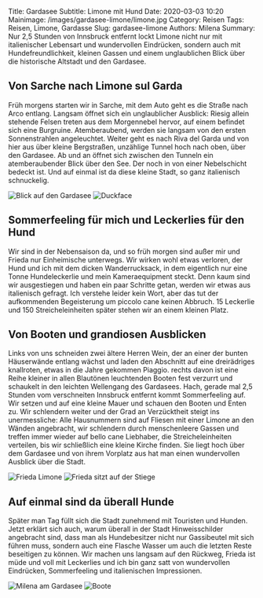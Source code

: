 Title: Gardasee
Subtitle: Limone mit Hund
Date: 2020-03-03 10:20
Mainimage: /images/gardasee-limone/limone.jpg
Category: Reisen
Tags: Reisen, Limone, Gardasse
Slug: gardasee-limone
Authors: Milena
Summary: Nur 2,5 Stunden von Innsbruck entfernt lockt Limone nicht nur mit italienischer Lebensart und wundervollen Eindrücken, sondern auch mit Hundefreundlichkeit, kleinen Gassen und einem unglaublichen Blick über die historische Altstadt und den Gardasee.



## Von Sarche nach Limone sul Garda

Früh morgens starten wir in Sarche, mit dem Auto geht es die Straße nach Arco entlang. Langsam öffnet sich ein unglaublicher Ausblick: Riesig allein stehende Felsen treten aus dem Morgennebel hervor, auf einem befindet sich eine Burgruine. Atemberaubend, werden sie langsam von den ersten Sonnenstrahlen angeleuchtet. Weiter geht es nach Riva del Garda und von hier aus über kleine Bergstraßen, unzählige Tunnel hoch nach oben, über den Gardasee. Ab und an öffnet sich zwischen den Tunneln ein atemberaubender Blick über den See. Der noch in von einer Nebelschicht bedeckt ist. Und auf einmal ist da diese kleine Stadt, so ganz italienisch schnuckelig. 

![Blick auf den Gardasee](/images/gardasee-limone/limone_gardasee.jpg)
![Duckface](/images/gardasee-limone/duckface.jpg)


## Sommerfeeling für mich und Leckerlies für den Hund

Wir sind in der Nebensaison da, und so früh morgen sind außer mir und Frieda nur Einheimische unterwegs. Wir wirken wohl etwas verloren, der Hund und ich mit dem dicken Wanderrucksack, in dem eigentlich nur eine Tonne Hundeleckerlie und mein Kameraequipment steckt. Denn kaum sind wir ausgestiegen und haben ein paar Schritte getan, werden wir etwas aus italienisch gefragt. Ich verstehe leider kein Wort, aber das tut der aufkommenden Begeisterung um piccolo cane keinen Abbruch. 15 Leckerlie und 150 Streicheleinheiten später stehen wir an einem kleinen Platz.

## Von Booten und grandiosen Ausblicken 

Links von uns schneiden zwei ältere Herren Wein, der an einer der bunten Häuserwände entlang wächst und laden den Abschnitt auf eine dreirädriges knallroten, etwas in die Jahre gekommen Piaggio. rechts davon ist eine Reihe kleiner in allen Blautönen leuchtenden Booten fest verzurrt und schaukelt in den leichten Wellengang des Gardasees. 
Hach, gerade mal 2,5 Stunden vom verschneiten Innsbruck entfernt kommt Sommerfeeling auf. Wir setzen und auf eine kleine Mauer und schauen den Booten und Enten zu. 
Wir schlendern weiter und der Grad an Verzücktheit steigt ins unermessliche: Alle Hausnummern sind auf Fliesen mit einer Limone an den Wänden angebracht, wir schlendern durch menschenleere Gassen und treffen immer wieder auf bello cane Liebhaber, die Streicheleinheiten verteilen, bis wir schließlich eine kleine Kirche finden. Sie liegt hoch über dem Gardasee und von ihrem Vorplatz aus hat man einen wundervollen Ausblick über die Stadt.

![Frieda Limone](/images/gardasee-limone/frieda_limone.jpg)
![Frieda sitzt auf der Stiege](/images/gardasee-limone/frieda_stiege.jpg)

## Auf einmal sind da überall Hunde

Später man Tag füllt sich die Stadt zunehmend mit Touristen und Hunden. Jetzt erklärt sich auch, warum überall in der Stadt Hinweisschilder angebracht sind, dass man als Hundebesitzer nicht nur Gassibeutel mit sich führen muss, sondern auch eine Flasche Wasser um auch die letzten Reste beseitigen zu können. 
Wir machen uns langsam auf den Rückweg, Frieda ist müde und voll mit Leckerlies und ich bin ganz satt von wundervollen Eindrücken, Sommerfeeling und italienischen Impressionen.

![Milena am Gardasee](/images/gardasee-limone/milena_gardasee.jpg)
![Boote](/images/gardasee-limone/gardasee_boote.jpg)